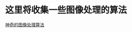 ﻿# 这里将收集一些图像处理的算法

[神奇的图像处理算法](http://www.ruanyifeng.com/blog/2011/08/amazing_algorithms_of_image_processing.html)
